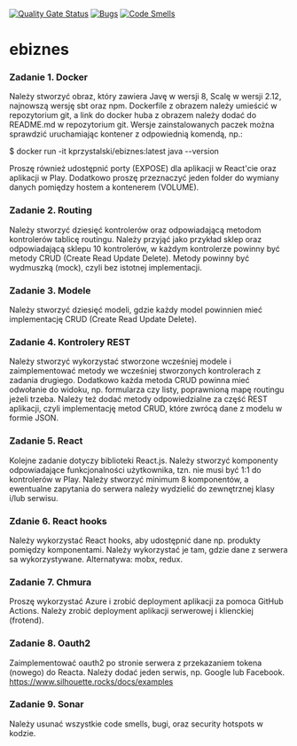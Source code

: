 [![Quality Gate Status](https://sonarcloud.io/api/project_badges/measure?project=arturgorowski_ebiznes&metric=alert_status)](https://sonarcloud.io/dashboard?id=arturgorowski_ebiznes)
[![Bugs](https://sonarcloud.io/api/project_badges/measure?project=arturgorowski_ebiznes&metric=bugs)](https://sonarcloud.io/dashboard?id=arturgorowski_ebiznes)
[![Code Smells](https://sonarcloud.io/api/project_badges/measure?project=arturgorowski_ebiznes&metric=code_smells)](https://sonarcloud.io/dashboard?id=arturgorowski_ebiznes)

# ebiznes

### Zadanie 1. Docker

Należy stworzyć obraz, który zawiera Javę w wersji 8, Scalę w wersji
2.12, najnowszą wersję sbt oraz npm. Dockerfile z obrazem należy
umieścić w repozytorium git, a link do docker huba z obrazem należy
dodać do README.md w repozytorium git. Wersje zainstalowanych paczek
można sprawdzić uruchamiając kontener z odpowiednią komendą, np.:

$ docker run -it kprzystalski/ebiznes:latest java --version

Proszę również udostępnić porty (EXPOSE) dla aplikacji w React'cie
oraz aplikacji w Play. Dodatkowo proszę przeznaczyć jeden folder do
wymiany danych pomiędzy hostem a kontenerem (VOLUME).

### Zadanie 2. Routing
Należy stworzyć dziesięć kontrolerów oraz odpowiadającą metodom kontrolerów tablicę routingu. Należy przyjąć jako przykład sklep oraz odpowiadającą sklepu 10 kontrolerów, w każdym kontrolerze powinny być metody CRUD (Create Read Update Delete). Metody powinny być wydmuszką (mock), czyli bez istotnej implementacji.

### Zadanie 3. Modele
Należy stworzyć dziesięć modeli, gdzie każdy model powinnien mieć implementację CRUD (Create Read Update Delete).

### Zadanie 4. Kontrolery REST
Należy stworzyć wykorzystać stworzone wcześniej modele i zaimplementować metody we wcześniej stworzonych kontrolerach z zadania drugiego. Dodatkowo każda metoda CRUD powinna mieć odwołanie do widoku, np. formularza czy listy, poprawnioną mapę routingu jeżeli trzeba. Należy też dodać metody odpowiedzialne za część REST aplikacji, czyli implementację metod CRUD, które zwrócą dane z modelu w formie JSON.

### Zadanie 5. React
Kolejne zadanie dotyczy biblioteki React.js. Należy stworzyć komponenty odpowiadające funkcjonalności użytkownika, tzn. nie musi być 1:1 do kontrolerów w Play. Należy stworzyć minimum 8 komponentów, a ewentualne zapytania do serwera należy wydzielić do zewnętrznej klasy i/lub serwisu.

### Zdanie 6. React hooks
Należy wykorzystać React hooks, aby udostępnić dane np. produkty pomiędzy komponentami. Należy wykorzystać je tam, gdzie dane z serwera sa wykorzystywane. Alternatywa: mobx, redux.

### Zadanie 7. Chmura
Proszę wykorzystać Azure i zrobić deployment aplikacji za pomoca GitHub Actions. Należy zrobić deployment aplikacji serwerowej i klienckiej (frotend).

### Zadanie 8. Oauth2
Zaimplementować oauth2 po stronie serwera z przekazaniem tokena (nowego) do Reacta. Należy dodać jeden serwis, np. Google lub Facebook.
https://www.silhouette.rocks/docs/examples

### Zadanie 9. Sonar
Należy usunać wszystkie code smells, bugi, oraz security hotspots w kodzie.
